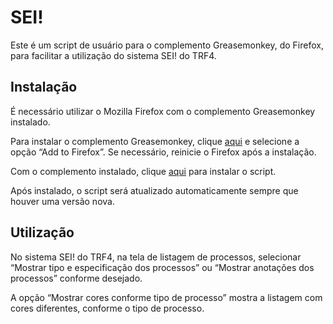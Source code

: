 SEI!
====

Este é um script de usuário para o complemento Greasemonkey, do Firefox, para facilitar a utilização do sistema SEI! do TRF4.

Instalação
----------

É necessário utilizar o Mozilla Firefox com o complemento Greasemonkey instalado.

Para instalar o complemento Greasemonkey, clique <a href="https://addons.mozilla.org/pt-br/firefox/addon/greasemonkey/" target="_blank">aqui</a> e selecione a opção &ldquo;Add to Firefox&rdquo;.
Se necessário, reinicie o Firefox após a instalação.

Com o complemento instalado, clique <a href="https://github.com/nadameu/sei/raw/master/sei.user.js">aqui</a> para instalar o script.

Após instalado, o script será atualizado automaticamente sempre que houver uma versão nova.

Utilização
----------

No sistema SEI! do TRF4, na tela de listagem de processos, selecionar &ldquo;Mostrar tipo e especificação dos processos&rdquo; ou &ldquo;Mostrar anotações dos processos&rdquo; conforme desejado.

A opção &ldquo;Mostrar cores conforme tipo de processo&rdquo; mostra a listagem com cores diferentes, conforme o tipo de processo.
